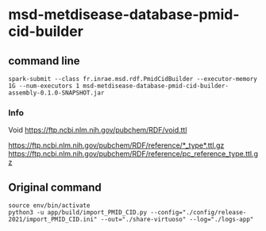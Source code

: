 # msd-metdisease-database-pmid-cid-builder

## command line

```
spark-submit --class fr.inrae.msd.rdf.PmidCidBuilder --executor-memory 1G --num-executors 1 msd-metdisease-database-pmid-cid-builder-assembly-0.1.0-SNAPSHOT.jar
```

### Info

Void
https://ftp.ncbi.nlm.nih.gov/pubchem/RDF/void.ttl


https://ftp.ncbi.nlm.nih.gov/pubchem/RDF/reference/*_type*.ttl.gz
https://ftp.ncbi.nlm.nih.gov/pubchem/RDF/reference/pc_reference_type.ttl.gz

## Original command

``` 
source env/bin/activate
python3 -u app/build/import_PMID_CID.py --config="./config/release-2021/import_PMID_CID.ini" --out="./share-virtuoso" --log="./logs-app"
```
